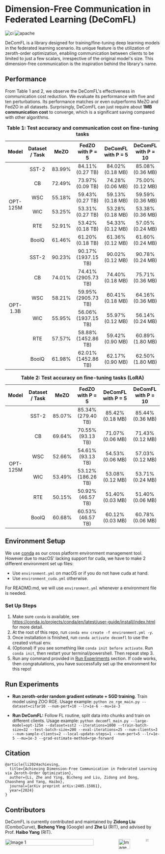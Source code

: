 # Dimension-Free Communication in Federated Learning (DeComFL)

![ci](https://github.com/ZidongLiu/FedDisco/actions/workflows/ci.yaml/badge.svg) ![apache](https://img.shields.io/badge/License-Apache%202.0-blue.svg)

DeComFL is a library designed for training/fine-tuning deep learning models in the federated learning scenario. Its unique feature is the utilization of zeroth-order optimization, enabling communication between clients to be limited to just a few scalars, irrespective of the original model's size. This dimension-free communication is the inspiration behind the library's name.

## Performance

From Table 1 and 2, we observe the DeComFL's effectiveness in communication cost reduction. We evaluate its performance with five and ten perturbations. Its performance matches or even outperforms MeZO and FedZO in all datasets. Surprisingly, DeComFL can just require about **1MB communication cost** to converge, which is a significant saving compared with other algorithms. 

<table>
  <caption style="caption-side: top; text-align: center; font-weight: bold;">Table 1: Test accuracy and communication cost on fine-tuning tasks</caption>
  <thead>
    <tr>
      <th style="text-align: center;">Model</th>
      <th style="text-align: center;">Dataset / Task</th>
      <th style="text-align: center;">MeZO</th>
      <th style="text-align: center;">FedZO with P = 5</th>
      <th style="text-align: center;">DeComFL with P = 5</th>
      <th style="text-align: center;">DeComFL with P = 10</th>
    </tr>
  </thead>
  <tbody>
    <tr>
      <td rowspan="6" style="text-align: center;">OPT-125M</td>
      <td style="text-align: center;">SST-2</td>
      <td style="text-align: center;">83.99%</td>
      <td style="text-align: center;">84.11% (0.27 TB)</td>
      <td style="text-align: center;">84.02% (0.18 MB)</td>
      <td style="text-align: center;">85.08% (0.36 MB)</td>
    </tr>
    <tr>
      <td style="text-align: center;">CB</td>
      <td style="text-align: center;">72.49%</td>
      <td style="text-align: center;">73.97% (0.09 TB)</td>
      <td style="text-align: center;">74.28% (0.06 MB)</td>
      <td style="text-align: center;">75.00% (0.12 MB)</td>
    </tr>
    <tr>
      <td style="text-align: center;">WSC</td>
      <td style="text-align: center;">55.18%</td>
      <td style="text-align: center;">59.43% (0.27 TB)</td>
      <td style="text-align: center;">59.13% (0.18 MB)</td>
      <td style="text-align: center;">59.59% (0.36 MB)</td>
    </tr>
    <tr>
      <td style="text-align: center;">WIC</td>
      <td style="text-align: center;">53.25%</td>
      <td style="text-align: center;">53.31% (0.27 TB)</td>
      <td style="text-align: center;">53.28% (0.18 MB)</td>
      <td style="text-align: center;">53.38% (0.36 MB)</td>
    </tr>
    <tr>
      <td style="text-align: center;">RTE</td>
      <td style="text-align: center;">52.91%</td>
      <td style="text-align: center;">53.42% (0.18 TB)</td>
      <td style="text-align: center;">54.33% (0.12 MB)</td>
      <td style="text-align: center;">57.05% (0.24 MB)</td>
    </tr>
    <tr>
      <td style="text-align: center;">BoolQ</td>
      <td style="text-align: center;">61.46%</td>
      <td style="text-align: center;">61.20% (0.18 TB)</td>
      <td style="text-align: center;">61.36% (0.12 MB)</td>
      <td style="text-align: center;">61.60% (0.24 MB)</td>
    </tr>
    <tr>
      <td rowspan="6" style="text-align: center;">OPT-1.3B</td>
      <td style="text-align: center;">SST-2</td>
      <td style="text-align: center;">90.23%</td>
      <td style="text-align: center;">90.17% (1937.15 TB)</td>
      <td style="text-align: center;">90.02% (0.12 MB)</td>
      <td style="text-align: center;">90.78% (0.24 MB)</td>
    </tr>
    <tr>
      <td style="text-align: center;">CB</td>
      <td style="text-align: center;">74.01%</td>
      <td style="text-align: center;">74.41% (2905.73 TB)</td>
      <td style="text-align: center;">74.40% (0.18 MB)</td>
      <td style="text-align: center;">75.71% (0.36 MB)</td>
    </tr>
    <tr>
      <td style="text-align: center;">WSC</td>
      <td style="text-align: center;">58.21%</td>
      <td style="text-align: center;">59.95% (2905.73 TB)</td>
      <td style="text-align: center;">60.41% (0.18 MB)</td>
      <td style="text-align: center;">64.16% (0.36 MB)</td>
    </tr>
    <tr>
      <td style="text-align: center;">WIC</td>
      <td style="text-align: center;">55.95%</td>
      <td style="text-align: center;">56.06% (1937.15 TB)</td>
      <td style="text-align: center;">55.97% (0.12 MB)</td>
      <td style="text-align: center;">56.14% (0.24 MB)</td>
    </tr>
    <tr>
      <td style="text-align: center;">RTE</td>
      <td style="text-align: center;">57.57%</td>
      <td style="text-align: center;">58.88% (1452.86 TB)</td>
      <td style="text-align: center;">59.42% (0.90 MB)</td>
      <td style="text-align: center;">60.89% (1.80 MB)</td>
    </tr>
    <tr>
      <td style="text-align: center;">BoolQ</td>
      <td style="text-align: center;">61.98%</td>
      <td style="text-align: center;">62.01% (1452.86 TB)</td>
      <td style="text-align: center;">62.17% (0.90 MB)</td>
      <td style="text-align: center;">62.50% (1.80 MB)</td>
    </tr>
  </tbody>
</table>


<table>
  <caption style="caption-side: top; text-align: center; font-weight: bold;">Table 2: Test accuracy on fine-tuning tasks (LoRA)</caption>
  <thead>
    <tr>
      <th style="text-align: center;">Model</th>
      <th style="text-align: center;">Dataset / Task</th>
      <th style="text-align: center;">MeZO</th>
      <th style="text-align: center;">FedZO with P = 5</th>
      <th style="text-align: center;">DeComFL with P = 5</th>
      <th style="text-align: center;">DeComFL with P = 10</th>
    </tr>
  </thead>
  <tbody>
    <tr>
      <td style="text-align: center;" rowspan="6">OPT-125M</td>
      <td style="text-align: center;">SST-2</td>
      <td style="text-align: center;">85.07%</td>
      <td style="text-align: center;">85.34% (279.40 TB)</td>
      <td style="text-align: center;">85.42% (0.18 MB)</td>
      <td style="text-align: center;">85.44% (0.36 MB)</td>
    </tr>
    <tr>
      <td style="text-align: center;">CB</td>
      <td style="text-align: center;">69.64%</td>
      <td style="text-align: center;">70.55% (93.13 TB)</td>
      <td style="text-align: center;">71.07% (0.06 MB)</td>
      <td style="text-align: center;">71.43% (0.12 MB)</td>
    </tr>
    <tr>
      <td style="text-align: center;">WSC</td>
      <td style="text-align: center;">52.66%</td>
      <td style="text-align: center;">54.61% (93.13 TB)</td>
      <td style="text-align: center;">54.53% (0.06 MB)</td>
      <td style="text-align: center;">57.03% (0.12 MB)</td>
    </tr>
    <tr>
      <td style="text-align: center;">WIC</td>
      <td style="text-align: center;">53.49%</td>
      <td style="text-align: center;">53.12% (186.26 TB)</td>
      <td style="text-align: center;">53.08% (0.12 MB)</td>
      <td style="text-align: center;">53.71% (0.24 MB)</td>
    </tr>
    <tr>
      <td style="text-align: center;">RTE</td>
      <td style="text-align: center;">50.15%</td>
      <td style="text-align: center;">50.92% (46.57 TB)</td>
      <td style="text-align: center;">51.40% (0.03 MB)</td>
      <td style="text-align: center;">51.40% (0.06 MB)</td>
    </tr>
    <tr>
      <td style="text-align: center;">BoolQ</td>
      <td style="text-align: center;">60.68%</td>
      <td style="text-align: center;">60.53% (46.57 TB)</td>
      <td style="text-align: center;">60.12% (0.03 MB)</td>
      <td style="text-align: center;">60.78% (0.06 MB)</td>
    </tr>
  </tbody>
</table>



## Environment Setup

We use [conda](https://docs.conda.io/projects/conda/en/stable/) as our cross platform environment management tool. However due to macOS' lacking support for cuda, we have to make 2 different environment set up files:

- Use `environment.yml` on macOS or if you do not have cuda at hand.
- Use `environment_cuda.yml` otherwise.

For READMD.md, we will use `environment.yml` whenever a environment file is needed.

### Set Up Steps

1. Make sure `conda` is available, see https://conda.io/projects/conda/en/latest/user-guide/install/index.html for more detail.
2. At the root of this repo, run `conda env create -f environment.yml -y`.
3. Once installation is finished, run `conda activate decomfl` to use the created virtual env.
4. (Optional) If you see something like `conda init before activate`. Run `conda init`, then restart your terminal/powershell. Then repeat step 3.
5. Run any command provided in [Run Experiments](#run-experiments) section. If code works, then congratulations, you have successfully set up the environment for this repo!

## Run Experiments

- **Run zeroth-order random gradient estimate + SGD training**. Train model using ZOO RGE.
  Usage example: `python zo_rge_main.py --dataset=cifar10 --num-pert=10 --lr=1e-6 --mu=1e-3`

- **Run DeComFL:** Follow FL routine, split data into chunks and train on different clients.
  Usage example: `python decomfl_main.py --large-model=opt-125m --dataset=sst2 --iterations=1000 --train-batch-size=32 --test-batch-size=200 --eval-iterations=25 --num-clients=3 --num-sample-clients=2 --local-update-steps=1 --num-pert=5 --lr=1e-5 --mu=1e-3 --grad-estimate-method=rge-forward`


## Citation

```
@article{li2024achieving,
  title={Achieving Dimension-Free Communication in Federated Learning via Zeroth-Order Optimization},
  author={Li, Zhe and Ying, Bicheng and Liu, Zidong and Dong, Chaosheng and Yang, Haibo},
  journal={arXiv preprint arXiv:2405.15861},
  year={2024}
}
```

## Contributors
DeComFL is currently contributed and maintained by <a href="https://zidongliu.github.io/" style="text-decoration: none;">**Zidong Liu**</a> (ComboCurve), <a href="https://scholar.google.com/citations?user=LuF6KX4AAAAJ&hl=en&oi=ao" style="text-decoration: none;">**Bicheng Ying**</a> (Google) and <a href="https://rogerrogerusc.github.io/" style="text-decoration: none;">**Zhe Li**</a> (RIT), and advised by Prof. <a href="https://haibo-yang-osu.github.io/homepage/" style="text-decoration: none;">**Haibo Yang**</a> (RIT). 

<div style="display: flex; justify-content: space-between;">
    <img src="https://github.com/user-attachments/assets/b3982917-e302-42c3-b396-e33bb9f52c90" alt="Image 1" style="width: 80%;" />
    <div style="display: flex; justify-content: center;">
      <img src="https://github.com/user-attachments/assets/c0dfb199-0a51-4b17-b9ba-9fe09d2c4f7a" alt="Image 2" style="width: 51%;" /> &nbsp;&nbsp;&nbsp;&nbsp;
      <img src="https://github.com/user-attachments/assets/23ba00dc-fc62-4ab3-9c70-0326aa20b786" alt="Image 3" style="width: 25%;" />
    </div>
</div>

